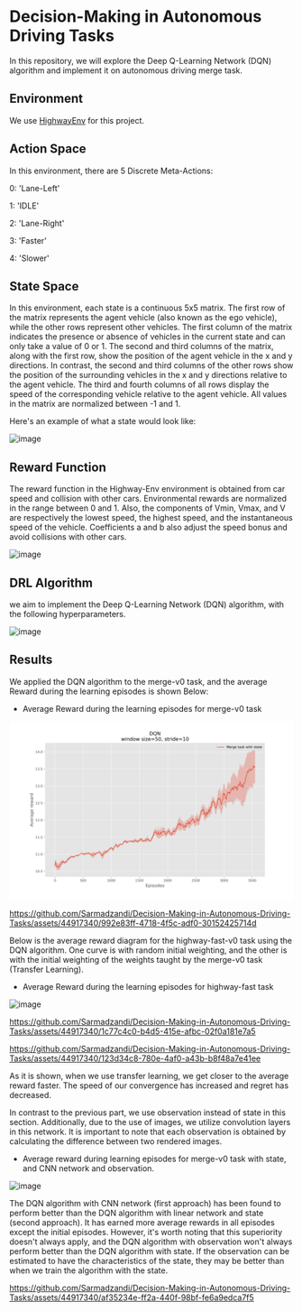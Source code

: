 # Decision-Making in Autonomous Driving Tasks

In this repository, we will explore the Deep Q-Learning Network (DQN) algorithm and implement it on autonomous driving merge task. 

## Environment
We use [HighwayEnv](https://github.com/Farama-Foundation/HighwayEnv) for this project. 

## Action Space
In this environment, there are 5 Discrete Meta-Actions:

0: 'Lane-Left'

1: 'IDLE'

2: 'Lane-Right'

3: 'Faster'

4: 'Slower'

## State Space
In this environment, each state is a continuous 5x5 matrix. The first row of the matrix represents the agent vehicle (also known as the ego vehicle), while the other rows represent other vehicles. The first column of the matrix indicates the presence or absence of vehicles in the current state and can only take a value of 0 or 1. The second and third columns of the matrix, along with the first row, show the position of the agent vehicle in the x and y directions. In contrast, the second and third columns of the other rows show the position of the surrounding vehicles in the x and y directions relative to the agent vehicle. The third and fourth columns of all rows display the speed of the corresponding vehicle relative to the agent vehicle. All values in the matrix are normalized between -1 and 1. 

Here's an example of what a state would look like:

![image](https://github.com/Sarmadzandi/Decision-Making-in-Autonomous-Driving-Tasks/assets/44917340/cf0645a8-fb38-4db5-9433-a553801347c2)

## Reward Function
The reward function in the Highway-Env environment is obtained from car speed and collision with other cars. Environmental rewards are normalized in the range between 0 and 1. Also, the components of Vmin, Vmax, and V are respectively the lowest speed, the highest speed, and the instantaneous speed of the vehicle. Coefficients a and b also adjust the speed bonus and avoid collisions with other cars.

![image](https://github.com/Sarmadzandi/Decision-Making-in-Autonomous-Driving-Tasks/assets/44917340/efda065d-4906-466a-ac7d-a07f59ca3e61)

## DRL Algorithm
we aim to implement the Deep Q-Learning Network (DQN) algorithm, with the following hyperparameters.

![image](https://github.com/Sarmadzandi/Decision-Making-in-Autonomous-Driving-Tasks/assets/44917340/5d581a95-e4fa-4474-97df-4d1397962e53)


## Results
We applied the DQN algorithm to the merge-v0 task, and the average Reward during the learning episodes is shown Below:

* Average Reward during the learning episodes for merge-v0 task

![image](https://github.com/Sarmadzandi/Decision-Making-in-Autonomous-Driving-Tasks/blob/main/Images/1-Merge-task-state.png)

https://github.com/Sarmadzandi/Decision-Making-in-Autonomous-Driving-Tasks/assets/44917340/992e83ff-4718-4f5c-adf0-30152425714d

Below is the average reward diagram for the highway-fast-v0 task using the DQN algorithm. One curve is with random initial weighting, and the other is with the initial weighting of the weights taught by the merge-v0 task (Transfer Learning).

* Average Reward during the learning episodes for highway-fast task

![image](https://github.com/Sarmadzandi/Decision-Making-in-Autonomous-Driving-Tasks/assets/44917340/5ba23876-b866-42da-ac41-353449ae4622)


https://github.com/Sarmadzandi/Decision-Making-in-Autonomous-Driving-Tasks/assets/44917340/1c77c4c0-b4d5-415e-afbc-02f0a181e7a5

https://github.com/Sarmadzandi/Decision-Making-in-Autonomous-Driving-Tasks/assets/44917340/123d34c8-780e-4af0-a43b-b8f48a7e41ee

As it is shown, when we use transfer learning, we get closer to the average reward faster. The speed of our convergence has increased and regret has decreased. 

In contrast to the previous part, we use observation instead of state in this section. Additionally, due to the use of images, we utilize convolution layers in this network. It is important to note that each observation is obtained by calculating the difference between two rendered images.

* Average reward during learning episodes for merge-v0 task with state, and CNN network and observation.

![image](https://github.com/Sarmadzandi/Decision-Making-in-Autonomous-Driving-Tasks/assets/44917340/8338a98e-29c0-4544-aeb1-78cb8e12ef97)

The DQN algorithm with CNN network (first approach) has been found to perform better than the DQN algorithm with linear network and state (second approach). It has earned more average rewards in all episodes except the initial episodes. However, it's worth noting that this superiority doesn't always apply, and the DQN algorithm with observation won't always perform better than the DQN algorithm with state. If the observation can be estimated to have the characteristics of the state, they may be better than when we train the algorithm with the state.

https://github.com/Sarmadzandi/Decision-Making-in-Autonomous-Driving-Tasks/assets/44917340/af35234e-ff2a-440f-98bf-fe6a9edca7f5



















